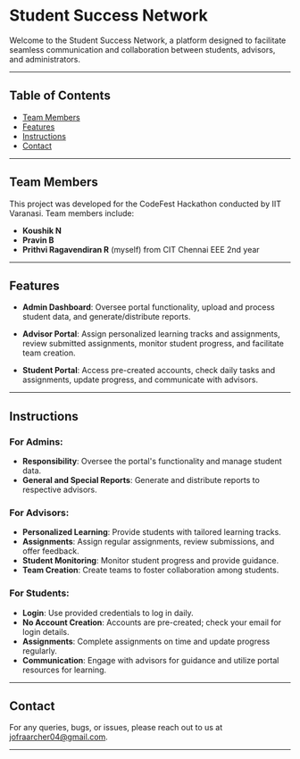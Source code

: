 # Student Success Network

Welcome to the Student Success Network, a platform designed to facilitate seamless communication and collaboration between students, advisors, and administrators.

---

## Table of Contents

- [Team Members](#team-members)
- [Features](#features)
- [Instructions](#instructions)
- [Contact](#contact)

---

## Team Members

This project was developed for the CodeFest Hackathon conducted by IIT Varanasi. Team members include:

- **Koushik N**
- **Pravin B**
- **Prithvi Ragavendiran R** (myself) from CIT Chennai EEE 2nd year

---

## Features

- **Admin Dashboard**: Oversee portal functionality, upload and process student data, and generate/distribute reports.
  
- **Advisor Portal**: Assign personalized learning tracks and assignments, review submitted assignments, monitor student progress, and facilitate team creation.
  
- **Student Portal**: Access pre-created accounts, check daily tasks and assignments, update progress, and communicate with advisors.

---

## Instructions

### For Admins:

- **Responsibility**: Oversee the portal's functionality and manage student data.
- **General and Special Reports**: Generate and distribute reports to respective advisors.

### For Advisors:

- **Personalized Learning**: Provide students with tailored learning tracks.
- **Assignments**: Assign regular assignments, review submissions, and offer feedback.
- **Student Monitoring**: Monitor student progress and provide guidance.
- **Team Creation**: Create teams to foster collaboration among students.

### For Students:

- **Login**: Use provided credentials to log in daily.
- **No Account Creation**: Accounts are pre-created; check your email for login details.
- **Assignments**: Complete assignments on time and update progress regularly.
- **Communication**: Engage with advisors for guidance and utilize portal resources for learning.

---

## Contact

For any queries, bugs, or issues, please reach out to us at [jofraarcher04@gmail.com](mailto:jofraarcher04@gmail.com).

---
